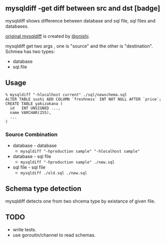 mysqldiff -get diff between src and dst [badge]
-----

mysqldiff shows difference between database and sql file, sql files and databases.

[original mysqldiff](https://github.com/onishi/mysqldiff) is created by [@onishi](https://twitter.com/onishi).

mysqldiff get two <Schema> args , one is "source" and the other is "destination".
Schmea has two types:

* database
* sql.file

## Usage

```
% mysqldiff "-hlocalhost current" ./sql/newschema.sql
ALTER TABLE sushi ADD COLUMN `freshness` INT NOT NULL AFTER `price`;
CREATE TABLE yakizakana (
  id   INT UNSIGNED ...,
  name VARCHAR(255),
  ...
)
```

### Source Combination

* database - database
  * `mysqldiff "-hproduction sample" "-hlocalhost sample"`
* database - sql file
  * `mysqldiff "-hproduction sample" ./new.sql`
* sql file - sql file
  * `mysqldiff ./old.sql ./new.sql`

## Schema type detection

mysqldiff detects one from two shcema type by existance of given file.

## TODO

* write tests.
* use goroutin/channel to read schemas.
